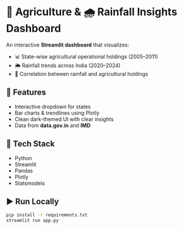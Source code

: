 # 🌾 Agriculture & 🌧️ Rainfall Insights Dashboard

An interactive **Streamlit dashboard** that visualizes:
- 📊 State-wise agricultural operational holdings (2005–2011)
- 🌦️ Rainfall trends across India (2020–2024)
- 🔄 Correlation between rainfall and agricultural holdings

## 🚀 Features
- Interactive dropdown for states
- Bar charts & trendlines using Plotly
- Clean dark-themed UI with clear insights
- Data from **data.gov.in** and **IMD**

## 🧩 Tech Stack
- Python
- Streamlit
- Pandas
- Plotly
- Statsmodels

## ▶️ Run Locally
```bash
pip install -r requirements.txt
streamlit run app.py
